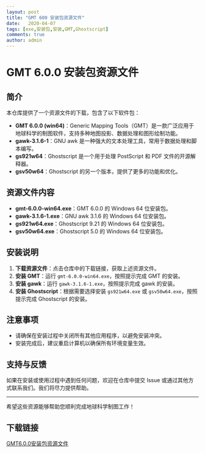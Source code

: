 ```yaml
---
layout: post
title: "GMT 600 安装包资源文件"
date:   2020-04-07
tags: [exe,安装包,安装,GMT,Ghostscript]
comments: true
author: admin
---
```

# GMT 6.0.0 安装包资源文件

## 简介

本仓库提供了一个资源文件的下载，包含了以下软件包：

- **GMT 6.0.0 (win64)**：Generic Mapping Tools（GMT）是一款广泛应用于地球科学的制图软件，支持多种地图投影、数据处理和图形绘制功能。
- **gawk-3.1.6-1**：GNU awk 是一种强大的文本处理工具，常用于数据处理和脚本编写。
- **gs921w64**：Ghostscript 是一个用于处理 PostScript 和 PDF 文件的开源解释器。
- **gsv50w64**：Ghostscript 的另一个版本，提供了更多的功能和优化。

## 资源文件内容

- **gmt-6.0.0-win64.exe**：GMT 6.0.0 的 Windows 64 位安装包。
- **gawk-3.1.6-1.exe**：GNU awk 3.1.6 的 Windows 64 位安装包。
- **gs921w64.exe**：Ghostscript 9.21 的 Windows 64 位安装包。
- **gsv50w64.exe**：Ghostscript 5.0 的 Windows 64 位安装包。

## 安装说明

1. **下载资源文件**：点击仓库中的下载链接，获取上述资源文件。
2. **安装 GMT**：运行 `gmt-6.0.0-win64.exe`，按照提示完成 GMT 的安装。
3. **安装 gawk**：运行 `gawk-3.1.6-1.exe`，按照提示完成 gawk 的安装。
4. **安装 Ghostscript**：根据需要选择安装 `gs921w64.exe` 或 `gsv50w64.exe`，按照提示完成 Ghostscript 的安装。

## 注意事项

- 请确保在安装过程中关闭所有其他应用程序，以避免安装冲突。
- 安装完成后，建议重启计算机以确保所有环境变量生效。

## 支持与反馈

如果在安装或使用过程中遇到任何问题，欢迎在仓库中提交 Issue 或通过其他方式联系我们。我们将尽力提供帮助。

---

希望这些资源能够帮助您顺利完成地球科学制图工作！

## 下载链接

[GMT6.0.0安装包资源文件](https://pan.quark.cn/s/759de5238ea7)